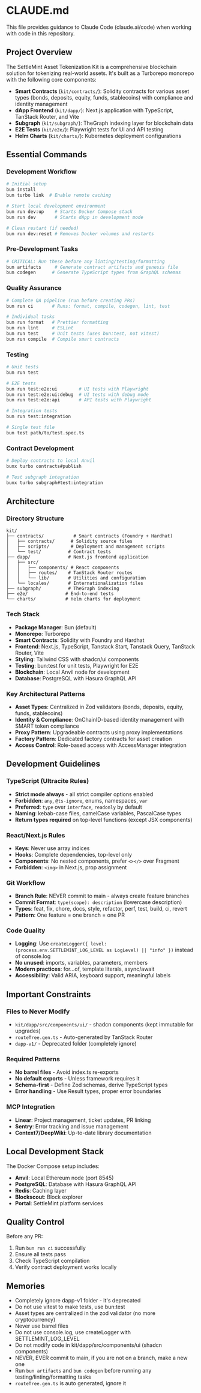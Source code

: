 # CLAUDE.md

This file provides guidance to Claude Code (claude.ai/code) when working with
code in this repository.

## Project Overview

The SettleMint Asset Tokenization Kit is a comprehensive blockchain solution for
tokenizing real-world assets. It's built as a Turborepo monorepo with the
following core components:

- **Smart Contracts** (`kit/contracts/`): Solidity contracts for various asset
  types (bonds, deposits, equity, funds, stablecoins) with compliance and
  identity management
- **dApp Frontend** (`kit/dapp/`): Next.js application with TypeScript, TanStack
  Router, and Vite
- **Subgraph** (`kit/subgraph/`): TheGraph indexing layer for blockchain data
- **E2E Tests** (`kit/e2e/`): Playwright tests for UI and API testing
- **Helm Charts** (`kit/charts/`): Kubernetes deployment configurations

## Essential Commands

### Development Workflow

```bash
# Initial setup
bun install
bun turbo link  # Enable remote caching

# Start local development environment
bun run dev:up    # Starts Docker Compose stack
bun run dev       # Starts dApp in development mode

# Clean restart (if needed)
bun run dev:reset # Removes Docker volumes and restarts
```

### Pre-Development Tasks

```bash
# CRITICAL: Run these before any linting/testing/formatting
bun artifacts     # Generate contract artifacts and genesis file
bun codegen      # Generate TypeScript types from GraphQL schemas
```

### Quality Assurance

```bash
# Complete QA pipeline (run before creating PRs)
bun run ci       # Runs: format, compile, codegen, lint, test

# Individual tasks
bun run format   # Prettier formatting
bun run lint     # ESLint
bun run test     # Unit tests (uses bun:test, not vitest)
bun run compile  # Compile smart contracts
```

### Testing

```bash
# Unit tests
bun run test

# E2E tests
bun run test:e2e:ui        # UI tests with Playwright
bun run test:e2e:ui:debug  # UI tests with debug mode
bun run test:e2e:api       # API tests with Playwright

# Integration tests
bun run test:integration

# Single test file
bun test path/to/test.spec.ts
```

### Contract Development

```bash
# Deploy contracts to local Anvil
bunx turbo contracts#publish

# Test subgraph integration
bunx turbo subgraph#test:integration
```

## Architecture

### Directory Structure

```
kit/
├── contracts/           # Smart contracts (Foundry + Hardhat)
│   ├── contracts/      # Solidity source files
│   ├── scripts/        # Deployment and management scripts
│   └── test/          # Contract tests
├── dapp/              # Next.js frontend application
│   ├── src/
│   │   ├── components/ # React components
│   │   ├── routes/    # TanStack Router routes
│   │   └── lib/       # Utilities and configuration
│   └── locales/       # Internationalization files
├── subgraph/          # TheGraph indexing
├── e2e/              # End-to-end tests
└── charts/           # Helm charts for deployment
```

### Tech Stack

- **Package Manager**: Bun (default)
- **Monorepo**: Turborepo
- **Smart Contracts**: Solidity with Foundry and Hardhat
- **Frontend**: Next.js, TypeScript, Tanstack Start, Tanstack Query, TanStack
  Router, Vite
- **Styling**: Tailwind CSS with shadcn/ui components
- **Testing**: bun:test for unit tests, Playwright for E2E
- **Blockchain**: Local Anvil node for development
- **Database**: PostgreSQL with Hasura GraphQL API

### Key Architectural Patterns

- **Asset Types**: Centralized in Zod validators (bonds, deposits, equity,
  funds, stablecoins)
- **Identity & Compliance**: OnChainID-based identity management with SMART
  token compliance
- **Proxy Pattern**: Upgradeable contracts using proxy implementations
- **Factory Pattern**: Dedicated factory contracts for asset creation
- **Access Control**: Role-based access with AccessManager integration

## Development Guidelines

### TypeScript (Ultracite Rules)

- **Strict mode always** - all strict compiler options enabled
- **Forbidden**: `any`, `@ts-ignore`, enums, namespaces, `var`
- **Preferred**: `type` over `interface`, `readonly` by default
- **Naming**: kebab-case files, camelCase variables, PascalCase types
- **Return types required** on top-level functions (except JSX components)

### React/Next.js Rules

- **Keys**: Never use array indices
- **Hooks**: Complete dependencies, top-level only
- **Components**: No nested components, prefer `<></>` over Fragment
- **Forbidden**: `<img>` in Next.js, prop assignment

### Git Workflow

- **Branch Rule**: NEVER commit to main - always create feature branches
- **Commit Format**: `type(scope): description` (lowercase description)
- **Types**: feat, fix, chore, docs, style, refactor, perf, test, build, ci,
  revert
- **Pattern**: One feature = one branch = one PR

### Code Quality

- **Logging**: Use
  `createLogger({ level: (process.env.SETTLEMINT_LOG_LEVEL as LogLevel) || "info" })`
  instead of console.log
- **No unused**: imports, variables, parameters, members
- **Modern practices**: for...of, template literals, async/await
- **Accessibility**: Valid ARIA, keyboard support, meaningful labels

## Important Constraints

### Files to Never Modify

- `kit/dapp/src/components/ui/` - shadcn components (kept immutable for
  upgrades)
- `routeTree.gen.ts` - Auto-generated by TanStack Router
- `dapp-v1/` - Deprecated folder (completely ignore)

### Required Patterns

- **No barrel files** - Avoid index.ts re-exports
- **No default exports** - Unless framework requires it
- **Schema-first** - Define Zod schemas, derive TypeScript types
- **Error handling** - Use Result types, proper error boundaries

### MCP Integration

- **Linear**: Project management, ticket updates, PR linking
- **Sentry**: Error tracking and issue management
- **Context7/DeepWiki**: Up-to-date library documentation

## Local Development Stack

The Docker Compose setup includes:

- **Anvil**: Local Ethereum node (port 8545)
- **PostgreSQL**: Database with Hasura GraphQL API
- **Redis**: Caching layer
- **Blockscout**: Block explorer
- **Portal**: SettleMint platform services

## Quality Control

Before any PR:

1. Run `bun run ci` successfully
2. Ensure all tests pass
3. Check TypeScript compilation
4. Verify contract deployment works locally

## Memories

- Completely ignore dapp-v1 folder - it's deprecated
- Do not use vitest to make tests, use bun:test
- Asset types are centralized in the zod validator (no more cryptocurrency)
- Never use barrel files
- Do not use console.log, use createLogger with SETTLEMINT_LOG_LEVEL
- Do not modify code in kit/dapp/src/components/ui (shadcn components)
- NEVER, EVER commit to main, if you are not on a branch, make a new one
- Run `bun artifacts` and `bun codegen` before running any
  testing/linting/formatting tasks
- `routeTree.gen.ts` is auto generated, ignore it
